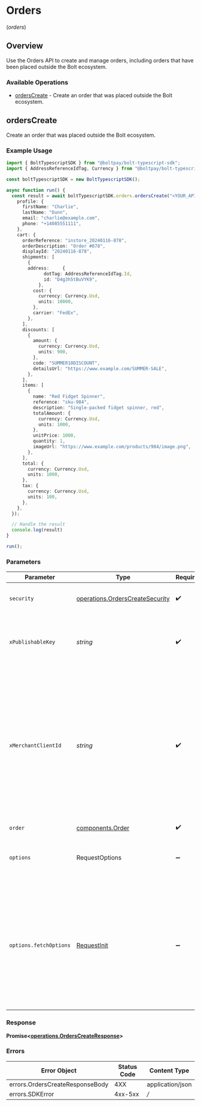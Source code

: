 # Orders
(*orders*)

## Overview

Use the Orders API to create and manage orders, including orders that have been placed outside the Bolt ecosystem.


### Available Operations

* [ordersCreate](#orderscreate) - Create an order that was placed outside the Bolt ecosystem.

## ordersCreate

Create an order that was placed outside the Bolt ecosystem.


### Example Usage

```typescript
import { BoltTypescriptSDK } from "@boltpay/bolt-typescript-sdk";
import { AddressReferenceIdTag, Currency } from "@boltpay/bolt-typescript-sdk/models/components";

const boltTypescriptSDK = new BoltTypescriptSDK();

async function run() {
  const result = await boltTypescriptSDK.orders.ordersCreate("<YOUR_API_KEY_HERE>", "<value>", "<value>", {
    profile: {
      firstName: "Charlie",
      lastName: "Dunn",
      email: "charlie@example.com",
      phone: "+14085551111",
    },
    cart: {
      orderReference: "instore_20240116-878",
      orderDescription: "Order #878",
      displayId: "20240116-878",
      shipments: [
        {
        address:     {
              dotTag: AddressReferenceIdTag.Id,
              id: "D4g3h5tBuVYK9",
            },
          cost: {
            currency: Currency.Usd,
            units: 10000,
          },
          carrier: "FedEx",
        },
      ],
      discounts: [
        {
          amount: {
            currency: Currency.Usd,
            units: 900,
          },
          code: "SUMMER10DISCOUNT",
          detailsUrl: "https://www.example.com/SUMMER-SALE",
        },
      ],
      items: [
        {
          name: "Red Fidget Spinner",
          reference: "sku-984",
          description: "Single-packed fidget spinner, red",
          totalAmount: {
            currency: Currency.Usd,
            units: 1000,
          },
          unitPrice: 1000,
          quantity: 1,
          imageUrl: "https://www.example.com/products/984/image.png",
        },
      ],
      total: {
        currency: Currency.Usd,
        units: 1000,
      },
      tax: {
        currency: Currency.Usd,
        units: 100,
      },
    },
  });

  // Handle the result
  console.log(result)
}

run();
```

### Parameters

| Parameter                                                                                                                                                                                                           | Type                                                                                                                                                                                                                | Required                                                                                                                                                                                                            | Description                                                                                                                                                                                                         |
| ------------------------------------------------------------------------------------------------------------------------------------------------------------------------------------------------------------------- | ------------------------------------------------------------------------------------------------------------------------------------------------------------------------------------------------------------------- | ------------------------------------------------------------------------------------------------------------------------------------------------------------------------------------------------------------------- | ------------------------------------------------------------------------------------------------------------------------------------------------------------------------------------------------------------------- |
| `security`                                                                                                                                                                                                          | [operations.OrdersCreateSecurity](../../models/operations/orderscreatesecurity.md)                                                                                                                                  | :heavy_check_mark:                                                                                                                                                                                                  | The security requirements to use for the request.                                                                                                                                                                   |
| `xPublishableKey`                                                                                                                                                                                                   | *string*                                                                                                                                                                                                            | :heavy_check_mark:                                                                                                                                                                                                  | The publicly viewable identifier used to identify a merchant division.                                                                                                                                              |
| `xMerchantClientId`                                                                                                                                                                                                 | *string*                                                                                                                                                                                                            | :heavy_check_mark:                                                                                                                                                                                                  | A unique identifier for a shopper's device, generated by Bolt. This header is required for proper attribution of this operation to your analytics reports. Omitting this header may result in incorrect statistics. |
| `order`                                                                                                                                                                                                             | [components.Order](../../models/components/order.md)                                                                                                                                                                | :heavy_check_mark:                                                                                                                                                                                                  | N/A                                                                                                                                                                                                                 |
| `options`                                                                                                                                                                                                           | RequestOptions                                                                                                                                                                                                      | :heavy_minus_sign:                                                                                                                                                                                                  | Used to set various options for making HTTP requests.                                                                                                                                                               |
| `options.fetchOptions`                                                                                                                                                                                              | [RequestInit](https://developer.mozilla.org/en-US/docs/Web/API/Request/Request#options)                                                                                                                             | :heavy_minus_sign:                                                                                                                                                                                                  | Options that are passed to the underlying HTTP request. This can be used to inject extra headers for examples. All `Request` options, except `method` and `body`, are allowed.                                      |


### Response

**Promise\<[operations.OrdersCreateResponse](../../models/operations/orderscreateresponse.md)\>**
### Errors

| Error Object                    | Status Code                     | Content Type                    |
| ------------------------------- | ------------------------------- | ------------------------------- |
| errors.OrdersCreateResponseBody | 4XX                             | application/json                |
| errors.SDKError                 | 4xx-5xx                         | */*                             |

